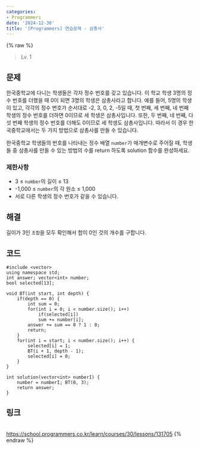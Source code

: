 ```yaml
---
categories:
- Programmers
date: '2024-12-30'
title: '[Programmers] 연습문제 - 삼총사'
---
```


{% raw %}
> Lv. 1<br>

## 문제
한국중학교에 다니는 학생들은 각자 정수 번호를 갖고 있습니다. 이 학교 학생 3명의 정수 번호를 더했을 때 0이 되면 3명의 학생은 삼총사라고 합니다. 예를 들어, 5명의 학생이 있고, 각각의 정수 번호가 순서대로 -2, 3, 0, 2, -5일 때, 첫 번째, 세 번째, 네 번째 학생의 정수 번호를 더하면 0이므로 세 학생은 삼총사입니다. 또한, 두 번째, 네 번째, 다섯 번째 학생의 정수 번호를 더해도 0이므로 세 학생도 삼총사입니다. 따라서 이 경우 한국중학교에서는 두 가지 방법으로 삼총사를 만들 수 있습니다.

한국중학교 학생들의 번호를 나타내는 정수 배열  `number`가 매개변수로 주어질 때, 학생들 중 삼총사를 만들 수 있는 방법의 수를 return 하도록 solution 함수를 완성하세요.

### 제한사항
-   3 ≤  `number`의 길이 ≤ 13
-   -1,000 ≤  `number`의 각 원소 ≤ 1,000
-   서로 다른 학생의 정수 번호가 같을 수 있습니다.

## 해결
길이가 3인 `조합`을 모두 확인해서 합이 0인 것의 개수를 구합니다.

## 코드
```
#include <vector>
using namespace std;
int answer; vector<int> number;
bool selected[13];

void BT(int start, int depth) {
    if(depth == 0) {
        int sum = 0;
        for(int i = 0; i < number.size(); i++)
            if(selected[i])
            sum += number[i];
        answer += sum == 0 ? 1 : 0;
        return;
    }
    for(int i = start; i < number.size(); i++) {
        selected[i] = 1;
        BT(i + 1, depth - 1);
        selected[i] = 0;
    }
}

int solution(vector<int> numberI) {
    number = numberI; BT(0, 3);
    return answer;
}
```

## 링크
<br>https://school.programmers.co.kr/learn/courses/30/lessons/131705
{% endraw %}